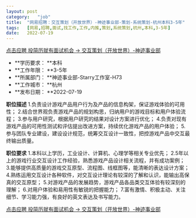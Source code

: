 ```yaml
---
layout:	post
category:	"job"
title:	"网易招聘：交互策划（开放世界）-神迹事业部-策划-系统策划-杭州本科3-5年"
tags:	[网易,招聘,面试,找工作,工作,内推,策划,系统策划,杭州,本科,3-5年]
date:	2022-07-19
---
```


[点击应聘 投简历就有面试机会 -> 交互策划（开放世界）-神迹事业部](http://mobile.bole.netease.com/bole/boleDetail?id=40136&employeeId=346f03c3cda5f04c&key=all)



- **学历要求： **本科
- **工作年限： **3-5年
- **所属部门： **神迹事业部-Starry工作室-H73
- **工作城市： **杭州
- **发布日期： **2022-07-19



**职位描述**
1.负责设计游戏产品用户行为及产品的信息构架，保证游戏体验的可用性；
2.结合世界观负责游戏产品的规划构思，归纳用户的游戏目标和用户体验流程；
3.参与用户研究，根据用户研究的结果对设计方案进行优化；
4.负责对现有游戏产品的可用性测试和评估提出改进方案，持续优化游戏产品的用户体验；
5.参与团队专业建设，建设设计规范，统筹交互设计一致性，把控游戏产品中交互最终输出质量。



**职位要求**
1.本科以上学历，工业设计、计算机、心理学等相关专业优先；
2.5年以上的游戏行业交互设计工作经验，熟悉游戏产品设计相关流程，并有成功案例；
3.能够提供高质量的游戏交互原型、流程图、线框图等，能清晰的表达设计方案；
4.熟练运用交互设计各种软件，对交互设计理论有较深的了解和认识，能输出高保真的交互原型；
5.对游戏产品的发展趋势，游戏产品各品类交互体验有较深刻的理解；
6.对用户体验和易用性有敏锐的把握能力；
7.富有激情、积极主动、关注细节、学习能力强，有良好的英文表达及书写能力。



[点击应聘 投简历就有面试机会 -> 交互策划（开放世界）-神迹事业部](http://mobile.bole.netease.com/bole/boleDetail?id=40136&employeeId=346f03c3cda5f04c&key=all)